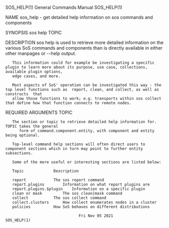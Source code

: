 SOS_HELP(1)							    General Commands Manual							   SOS_HELP(1)

NAME
       sos_help - get detailed help information on sos commands and components

SYNOPSIS
       sos help TOPIC

DESCRIPTION
       sos  help  is used to retrieve more detailed information on the various SoS commands and components than is directly available in either other manpages
       or --help output.

       This information could for example be investigating a specific plugin to learn more about its purpose, use case, collections, available plugin options,
       edge cases, and more.

       Most aspects of SoS' operation can be investigated this way - the top level functions such as  report, clean, and collect, as well as  constructs  that
       allow those functions to work; e.g. transports within sos collect that define how that function connects to remote nodes.

REQUIRED ARGUMENTS
       TOPIC

       The section or topic to retrieve detailed help information for. TOPIC takes the general
	      form of command.component.entity, with component and entity being optional.

       Top-level command help sections will often direct users to component sections which in turn may point to further entity subsections.

       Some of the more useful or interesting sections are listed below:

	   Topic		     Description

	   report		     The sos report command
	   report.plugins	     Information on what report plugins are
	   report.plugins.$plugin    Information on a specific plugin
	   clean or mask	     The sos clean|mask command
	   collect		     The sos collect command
	   collect.clusters	     How collect enumerates nodes in a cluster
	   policies		     How SoS behaves on different distributions

									Fri Nov 05 2021								   SOS_HELP(1)
